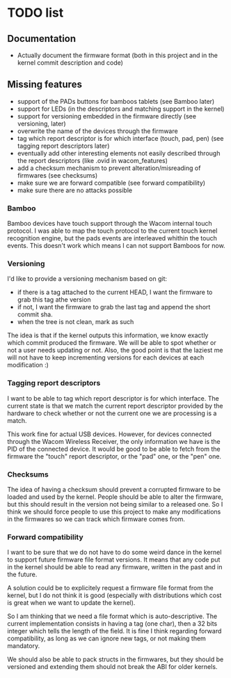 # TODO list

## Documentation
- Actually document the firmware format (both in this project and in the kernel commit description and code)

## Missing features
- support of the PADs buttons for bamboos tablets (see Bamboo later)
- support for LEDs (in the descriptors and matching support in the kernel)
- support for versioning embedded in the firmware directly (see versioning, later)
- overwrite the name of the devices through the firmware
- tag which report descriptor is for which interface (touch, pad, pen) (see tagging report descriptors later)
- eventually add other interesting elements not easily described through the report descriptors (like .ovid in wacom_features)
- add a checksum mechanism to prevent alteration/misreading of firmwares (see checksums)
- make sure we are forward compatible (see forward compatibility)
- make sure there are no attacks possible

### Bamboo
Bamboo devices have touch support through the Wacom internal touch protocol.
I was able to map the touch protocol to the current touch kernel recognition engine, but the pads events are interleaved
whithin the touch events. This doesn't work which means I can not support Bamboos for now.

### Versioning
I'd like to provide a versioning mechanism based on git:
- if there is a tag attached to the current HEAD, I want the firmware to grab this tag athe version
- if not, I want the firmware to grab the last tag and append the short commit sha.
- when the tree is not clean, mark as such

The idea is that if the kernel outputs this information, we know exactly which commit produced the firmware.
We will be able to spot whether or not a user needs updating or not. Also, the good point is that the laziest me will
not have to keep incrementing versions for each devices at each modification :)

### Tagging report descriptors
I want to be able to tag which report descriptor is for which interface.
The current state is that we match the current report descriptor provided by the hardware to check whether or not the current
one we are processing is a match. 

This work fine for actual USB devices. However, for devices connected through the Wacom Wireless Receiver, the only
information we have is the PID of the connected device. It would be good to be able to fetch from the firmware the "touch"
report descriptor, or the "pad" one, or the "pen" one.

### Checksums
The idea of having a checksum should prevent a corrupted firmware to be loaded and used by the kernel.
People should be able to alter the firmware, but this should result in the version not being similar to a released one.
So I think we should force people to use this project to make any modifications in the firmwares so we can track which
firmware comes from.

### Forward compatibility
I want to be sure that we do not have to do some weird dance in the kernel to support future firmware file format versions.
It means that any code put in the kernel should be able to read any firmware, written in the past and in the future.

A solution could be to explicitely request a firmware file format from the kernel, but I do not think it is good (especially
with distributions which cost is great when we want to update the kernel).

So I am thinking that we need a file format which is auto-descriptive.
The current implementation consists in having a tag (one char), then a 32 bits integer which tells the length of the field.
It is fine I think regarding forward compatibility, as long as we can ignore new tags, or not making them mandatory.

We should also be able to pack structs in the firmwares, but they should be versioned and extending them should not break
the ABI for older kernels.
